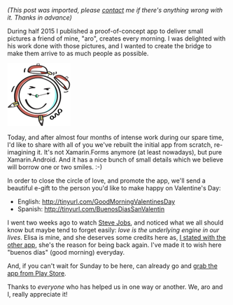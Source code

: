 *(This post was imported, please [contact](/?i=contact) me if there's anything wrong with it. Thanks in advance)*

During half 2015 I published a proof-of-concept app to deliver small pictures a friend of mine, "aro", creates every morning. I was delighted with his work done with those pictures, and I wanted to create the bridge to make them arrive to as much people as possible.

<img class=" size-full wp-image-258 alignright" src="items/images/icon.png" alt="Icon" width="144" height="144" />

Today, and after almost four months of intense work during our spare time, I'd like to share with all of you we've rebuilt the initial app from scratch, re-imagining it. It's not Xamarin.Forms anymore (at least nowadays), but pure Xamarin.Android. And it has a nice bunch of small details which we believe will borrow one or two smiles. :-)

In order to close the circle of love, and promote the app, we'll send a beautiful e-gift to the person you'd like to make happy on Valentine's Day:
<ul>
	<li>English: <a href="http://tinyurl.com/GoodMorningValentinesDay" target="_blank">http://tinyurl.com/GoodMorningValentinesDay</a></li>
	<li>Spanish: <a href="http://tinyurl.com/BuenosDiasSanValentin" target="_blank">http://tinyurl.com/BuenosDiasSanValentin</a></li>
</ul>
I went two weeks ago to watch <a href="http://www.imdb.com/title/tt2080374/">Steve Jobs</a>, and noticed what we all should know but maybe tend to forget easily: <em>love is the underlying engine in our lives</em>. Elisa is mine, and she deserves some credits here as, <a href="/2015/06/08/my-first-app-published-buenos-dias/" target="_blank">I stated with the other app</a>, she's the reason for being back again. I've made it to wish here "buenos días" (good morning) everyday.

And, if you can't wait for Sunday to be here, can already go and <a href="https://play.google.com/store/apps/details?id=com.marcoscobena.buenosdiasaro">grab the app from Play Store</a>.

Thanks to <em>everyone</em> who has helped us in one way or another. We, aro and I, really appreciate it!